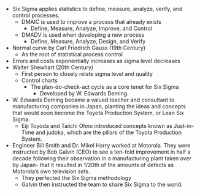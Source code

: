 - Six Sigma applies statistics to define, measure, analyze, verify, and control processes.
	- DMAIC is used to improve a process that already exists
		- Define, Measure, Analyze, Improve, and Control
	- DMADV is used when developing a new process
		- Define, Measure, Analyze, Design, and Verify
- Normal curve by Carl Friedrich Gauss (19th Century)
	- As the root of statistical process control
- Errors and costs exponentially increases as sigma level decreases
- Walter Shewhart (20th Century)
	- First person to closely relate sigma level and quality
	- Control charts
		- The plan-do-check-act cycle as a core tenet for Six Sigma
			- Developed by W. Edwards Deming.
- W. Edwards Deming became a valued teacher and consultant to manufacturing companies in Japan, planting the ideas and concepts that would soon become the Toyota Production System, or Lean Six Sigma.
	- Eiji Toyoda and Taiichi Ohno introduced concepts known as Just-in-Time and judoka, which are the pillars of the Toyota Production System.
- Engineer Bill Smith and Dr. Mikel Harry worked at Motorola. They were instructed by Bob Galvin (CEO) to see a ten-fold improvement in half a decade following their observation in a manufacturing plant taken over by Japan- that it resulted in 1/20th of the amounts of defects as Motorola’s own television sets.
	- They perfected the Six Sigma methodology
	- Galvin then instructed the team to share Six Sigma to the world.
